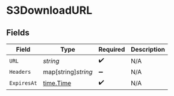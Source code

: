 # S3DownloadURL


## Fields

| Field                                     | Type                                      | Required                                  | Description                               |
| ----------------------------------------- | ----------------------------------------- | ----------------------------------------- | ----------------------------------------- |
| `URL`                                     | *string*                                  | :heavy_check_mark:                        | N/A                                       |
| `Headers`                                 | map[string]*string*                       | :heavy_minus_sign:                        | N/A                                       |
| `ExpiresAt`                               | [time.Time](https://pkg.go.dev/time#Time) | :heavy_check_mark:                        | N/A                                       |